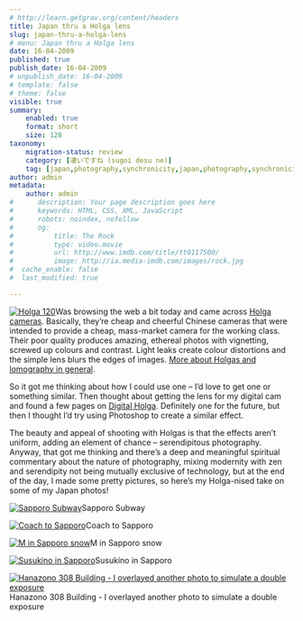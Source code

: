 ```yaml
---
# http://learn.getgrav.org/content/headers
title: Japan thru a Holga lens
slug: japan-thru-a-holga-lens
# menu: Japan thru a Holga lens
date: 16-04-2009
published: true
publish_date: 16-04-2009
# unpublish_date: 16-04-2009
# template: false
# theme: false
visible: true
summary:
    enabled: true
    format: short
    size: 128
taxonomy:
    migration-status: review
    category: [凄いですね (sugoi desu ne)]
    tag: [japan,photography,synchronicity,japan,photography,synchronicity]
author: admin
metadata:
    author: admin
#      description: Your page description goes here
#      keywords: HTML, CSS, XML, JavaScript
#      robots: noindex, nofollow
#      og:
#          title: The Rock
#          type: video.movie
#          url: http://www.imdb.com/title/tt0117500/
#          image: http://ia.media-imdb.com/images/rock.jpg
#  cache_enable: false
#  last_modified: true

---
```


[![Holga 120](http://user47216.vs.easily.co.uk/wp-content/uploads/2009/04/holga_120_gcfn-200x159.jpg "Holga 120")](http://user47216.vs.easily.co.uk/wp-content/uploads/2009/04/holga_120_gcfn.jpg)Was browsing the web a bit today and came across [Holga cameras](http://en.wikipedia.org/wiki/Holga). Basically, they’re cheap and cheerful Chinese cameras that were intended to provide a cheap, mass-market camera for the working class. Their poor quality produces amazing, ethereal photos with vignetting, screwed up colours and contrast. Light leaks create colour distortions and the simple lens blurs the edges of images. [More about Holgas and lomography in general](http://www.lomography.com/holga/).

So it got me thinking about how I could use one – I’d love to get one or something similar. Then thought about getting the lens for my digital cam and found a few pages on [Digital Holga](http://strobist.blogspot.com/2006/05/diy-digital-eos-holga.html). Definitely one for the future, but then I thought I’d try using Photoshop to create a similar effect.

The beauty and appeal of shooting with Holgas is that the effects aren’t uniform, adding an element of chance – serendipitous photography. Anyway, that got me thinking and there’s a deep and meaningful spiritual commentary about the nature of photography, mixing modernity with zen and serendipity not being mutually exclusive of technology, but at the end of the day, I made some pretty pictures, so here’s my Holga-nised take on some of my Japan photos!

[![Sapporo Subway](http://user47216.vs.easily.co.uk/wp-content/uploads/2009/04/img_6536-200x199.jpg "Holga Sapporo Subway")](http://user47216.vs.easily.co.uk/wp-content/uploads/2009/04/img_6536.jpg)Sapporo Subway



[![Coach to Sapporo](http://user47216.vs.easily.co.uk/wp-content/uploads/2009/04/img_5738-200x199.jpg "Holga Coach")](http://user47216.vs.easily.co.uk/wp-content/uploads/2009/04/img_5738.jpg)Coach to Sapporo



[![M in Sapporo snow](http://user47216.vs.easily.co.uk/wp-content/uploads/2009/04/img_6554-200x199.jpg "Holga Michelle")](http://user47216.vs.easily.co.uk/wp-content/uploads/2009/04/img_6554.jpg)M in Sapporo snow



[![Susukino in Sapporo](http://user47216.vs.easily.co.uk/wp-content/uploads/2009/04/img_6468-200x199.jpg "Holga Sapporo")](http://user47216.vs.easily.co.uk/wp-content/uploads/2009/04/img_6468.jpg)Susukino in Sapporo



[![Hanazono 308 Building - I overlayed another photo to simulate a double exposure](http://user47216.vs.easily.co.uk/wp-content/uploads/2009/04/img_6590-200x199.jpg "Holga Hanazono")](http://user47216.vs.easily.co.uk/wp-content/uploads/2009/04/img_6590.jpg)Hanazono 308 Building - I overlayed another photo to simulate a double exposure
